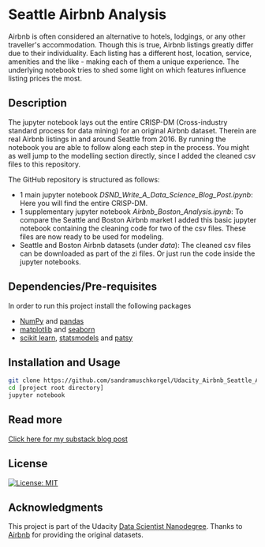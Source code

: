 # Seattle Airbnb Analysis
Airbnb is often considered an alternative to hotels, lodgings, or any other traveller's accommodation. Though this is true, Airbnb listings greatly differ due to their individuality. Each listing has a different host, location, service, amenities and the like - making each of them a unique experience. The underlying notebook tries to shed some light on which features influence listing prices the most.

## Description
The jupyter notebook lays out the entire CRISP-DM (Cross-industry standard process for data mining) for an original Airbnb dataset. Therein are real Airbnb listings in and around Seattle from 2016. By running the notebook you are able to follow along each step in the process. You might as well jump to the modelling section directly, since I added the cleaned csv files to this repository.

The GitHub repository is structured as follows:
* 1 main jupyter notebook *DSND_Write_A_Data_Science_Blog_Post.ipynb*: Here you will find the entire CRISP-DM.
* 1 supplementary jupyter notebook *Airbnb_Boston_Analysis.ipynb*: To compare the Seattle and Boston Airbnb market I added this basic jupyter notebook containing the cleaning code for two of the csv files. These files are now ready to be used for modeling.
* Seattle and Boston Airbnb datasets (under *data*): The cleaned csv files can be downloaded as part of the zi files. Or just run the code inside the jupyter notebooks.

## Dependencies/Pre-requisites
In order to run this project install the following packages
* [NumPy](https://numpy.org/install/) and [pandas](https://pandas.pydata.org/pandas-docs/stable/getting_started/install.html)
* [matplotlib](https://matplotlib.org/stable/users/installing.html) and [seaborn](https://seaborn.pydata.org/installing.html)  
* [scikit learn](https://scikit-learn.org/stable/install.html), [statsmodels](https://www.statsmodels.org/stable/install.html) and [patsy](https://pypi.org/project/patsy/)

## Installation and Usage
```bash
git clone https://github.com/sandramuschkorgel/Udacity_Airbnb_Seattle_Analysis.git
cd [project root directory]
jupyter notebook
```

## Read more
[Click here for my substack blog post](https://sandramuschkorgel.substack.com/p/why-airbnb-pricing-is-opaque)

## License
[![License: MIT](https://img.shields.io/badge/License-MIT-yellow.svg)](https://opensource.org/licenses/MIT)

## Acknowledgments
This project is part of the Udacity [Data Scientist Nanodegree](https://www.udacity.com/course/data-scientist-nanodegree--nd025). Thanks to [Airbnb](https://www.airbnb.com/) for providing the original datasets.
